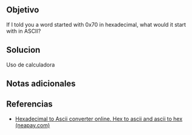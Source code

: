 ## Objetivo
If I told you a word started with 0x70 in hexadecimal, what would it start with in ASCII?
## Solucion
Uso de calculadora
## Notas adicionales
## Referencias
- [Hexadecimal to Ascii converter online. Hex to ascii and ascii to hex (neapay.com)](https://neapay.com/online-tools/hex-to-ascii-converter.html)
